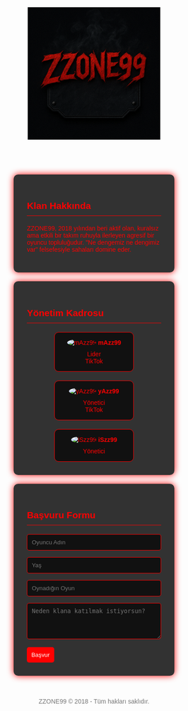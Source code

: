 <head>
  <meta charset="UTF-8" />
  <meta name="viewport" content="width=device-width, initial-scale=1.0" />
  <title>ZZONE99 - Klan Tanıtımı</title>
  <link href="https://fonts.googleapis.com/css2?family=Orbitron:wght@700&display=swap" rel="stylesheet">
  <style>
    * {
      margin: 0;
      padding: 0;
      box-sizing: border-box;
    }
    body {
      font-family: 'Orbitron', sans-serif;
      color: #f00;
      background-color: #000;
      background: url('https://i.gifer.com/3zDq.gif') no-repeat center center fixed;
      background-size: cover;
      overflow-x: hidden;
    }
    header {
      text-align: center;
      padding: 40px 20px 20px;
    }
    header img {
      width: 300px;
      max-width: 80vw;
      animation: pulse 2s infinite;
    }
    @keyframes pulse {
      0% { transform: scale(1); }
      50% { transform: scale(1.05); }
      100% { transform: scale(1); }
    }
    section {
      background-color: rgba(0, 0, 0, 0.8);
      padding: 30px;
      margin: 20px auto;
      width: 90%;
      max-width: 800px;
      border-radius: 10px;
      box-shadow: 0 0 15px #f00;
    }
    h2 {
      border-bottom: 1px solid #f00;
      padding-bottom: 10px;
      margin-bottom: 20px;
    }
    form input, form textarea {
      width: 100%;
      padding: 10px;
      margin-bottom: 15px;
      background: #111;
      color: white;
      border: 1px solid #f00;
      border-radius: 5px;
    }
    form button {
      background: #f00;
      color: white;
      padding: 10px;
      border: none;
      border-radius: 5px;
      cursor: pointer;
    }
    .members {
      display: flex;
      flex-wrap: wrap;
      gap: 20px;
      justify-content: center;
    }
    .card {
      background: #111;
      border: 1px solid #f00;
      padding: 15px;
      border-radius: 10px;
      width: 180px;
      text-align: center;
    }
    .card img {
      width: 80px;
      height: 80px;
      border-radius: 50%;
      margin-bottom: 10px;
    }
    .card a {
      color: #f00;
      text-decoration: none;
      font-size: 14px;
    }
    iframe {
      width: 100%;
      border: none;
      border-radius: 10px;
      height: 300px;
    }
    footer {
      text-align: center;
      padding: 30px;
      color: #777;
    }
    a {
      color: #f00;
    }
  </style>
</head>
<body>
  <header>
    <img src="logo.png" alt="ZZONE99 Logo" />
  </header>  <section>
    <h2>Klan Hakkında</h2>
    <p>ZZONE99, 2018 yılından beri aktif olan, kuralsız ama etkili bir takım ruhuyla ilerleyen agresif bir oyuncu topluluğudur. "Ne dengemiz ne dengimiz var" felsefesiyle sahaları domine eder.</p>
  </section>  <section>
    <h2>Yönetim Kadrosu</h2>
    <div class="members">
      <div class="card">
        <img src="https://robohash.org/mazz99?set=set2" alt="mAzz99" />
        <strong>mAzz99</strong><br>Lider<br>
        <a href="https://tiktok.com/@mazz99theboss" target="_blank">TikTok</a>
      </div>
      <div class="card">
        <img src="https://robohash.org/yazz99?set=set2" alt="yAzz99" />
        <strong>yAzz99</strong><br>Yönetici<br>
        <a href="https://tiktok.com/@yazz99" target="_blank">TikTok</a>
      </div>
      <div class="card">
        <img src="https://robohash.org/iszz99?set=set2" alt="iSzz99" />
        <strong>iSzz99</strong><br>Yönetici
      </div>
    </div>
  </section>  <section>
    <h2>Başvuru Formu</h2>
    <form action="mailto:tayf.pm@gmail.com" method="POST" enctype="text/plain">
      <input type="text" name="oyuncuAdi" placeholder="Oyuncu Adın" required />
      <input type="text" name="yas" placeholder="Yaş" required />
      <input type="text" name="oyun" placeholder="Oynadığın Oyun" required />
      <textarea name="neden" rows="4" placeholder="Neden klana katılmak istiyorsun?" required></textarea>
      <button type="submit">Başvur</button>
    </form>
  </section>  <footer>
    ZZONE99 © 2018 - Tüm hakları saklıdır.
  </footer>
</body>
